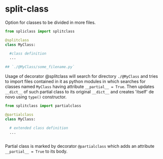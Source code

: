# split-class

Option for classes to be divided in more files.

```python
from spliclass import splitclass

@splitclass
class MyClass:

  #class definition
  ...
  
## `./@MyClass/some_filename.py`
```
Usage of decorator @splitclass will search for directory `./@MyClass` and tries to import files contained in it as python modules in which searches for classes named `MyClass`
having attribute `__partial__ = True`. Then updates `__dict__` of such partial class to its original `__dict__` and creates 'itself' de novo using `type()` constructor.

```python
from splitclass import partialclass

@partialclass
class MyClass:

  # extended class definition
  ...
 
```

Partial class is marked by decorator `@partialclass` which adds an attribute `__partial__ = True` to its body.
